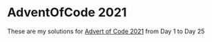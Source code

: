 # AdventOfCode 2021
These are my solutions for [Advert of Code 2021](https://adventofcode.com/2021) from Day 1 to Day 25